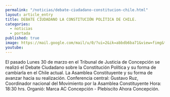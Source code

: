 ```yaml
---
permalink: "/noticias/debate-ciudadano-constitucion-chile.html"
layout: article_entry
title: DEBATE CIUDADANO LA CONSTITUCIÓN POLÍTICA DE CHILE.
categories: 
  - noticias
  - portada
published: true
image: https://mail.google.com/mail/u/0/?ui=2&ik=abbdb6ba71&view=fimg&th=14c5c4f6cfcdfd1a&attid=0.1&disp=inline&safe=1&attbid=ANGjdJ9EOHgixvkZMB1w5kxnSDGdtLOiLzRfYUVHvnlExoMyAaNbM6Vu7IgLIOwx529W7Pg4qMJ0av2UhIRnSltCnoyJra2_Q4hNkbwyZFdS-S8eTfzcY6RhPtRQyJQ&ats=1427639256489&rm=14c5c4f6cfcdfd1a&zw&sz=w1342-h523
youtube: 
---
```


El pasado Lunes 30 de marzo en el Tribunal de Justicia de Concepción se realizó el Debate Ciudadano sobre la Constitución Política y su forma de cambiarla en el Chile actual. La Asamblea Constituyente y su forma de avanzar hacia su realización.
Conferencia central: 
Gustavo Ruz, Coordinador nacional del Movimiento por la Asamblea Constituyente
Hora: 18:30 hrs.
Organió: Marca AC Concepción - Plebiscito Ahora Concepción.
